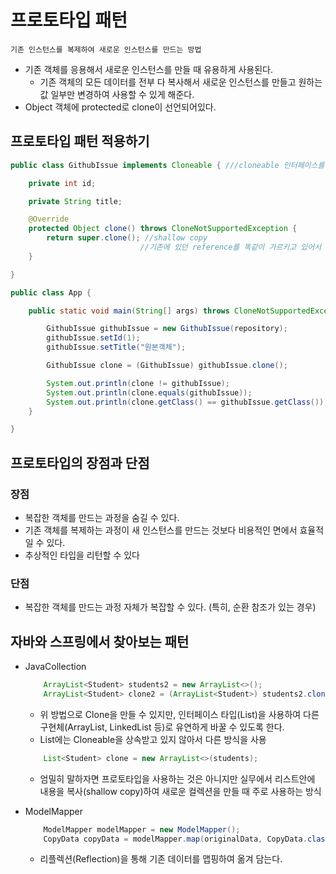 # 프로토타입 패턴
    기존 인스턴스를 복제하여 새로운 인스턴스를 만드는 방법
- 기존 객체를 응용해서 새로운 인스턴스를 만들 때 유용하게 사용된다.
    - 기존 객체의 모든 데이터를 전부 다 복사해서 새로운 인스턴스를 만들고 원하는 값 일부만 변경하여 사용할 수 있게 해준다.
- Object 객체에 protected로 clone이 선언되어있다.


## 프로토타입 패턴 적용하기
```java
public class GithubIssue implements Cloneable { ///cloneable 인터페이스를 구현해야 함

    private int id;

    private String title;

    @Override
    protected Object clone() throws CloneNotSupportedException {
        return super.clone(); //shallow copy
                             //기존에 있던 reference를 똑같이 가르키고 있어서 완전히 분리(deep copy)하고 싶으면 clone을 직접 구현
    }

}

public class App {

    public static void main(String[] args) throws CloneNotSupportedException {

        GithubIssue githubIssue = new GithubIssue(repository);
        githubIssue.setId(1);
        githubIssue.setTitle("원본객체");

        GithubIssue clone = (GithubIssue) githubIssue.clone();

        System.out.println(clone != githubIssue);
        System.out.println(clone.equals(githubIssue));
        System.out.println(clone.getClass() == githubIssue.getClass());
    }

}
```

## 프로토타입의 장점과 단점
### 장점
- 복잡한 객체를 만드는 과정을 숨길 수 있다.
- 기존 객체를 복제하는 과정이 새 인스턴스를 만드는 것보다 비용적인 면에서 효율적일 수 있다.
- 추상적인 타입을 리턴할 수 있다

### 단점
- 복잡한 객체를 만드는 과정 자체가 복잡할 수 있다. (특히, 순환 참조가 있는 경우)


## 자바와 스프링에서 찾아보는 패턴
- JavaCollection
    ```java
        ArrayList<Student> students2 = new ArrayList<>();
        ArrayList<Student> clone2 = (ArrayList<Student>) students2.clone();
    ```
    - 위 방법으로 Clone을 만들 수 있지만, 인터페이스 타입(List)을 사용하여 다른 구현체(ArrayList, LinkedList 등)로 유연하게 바꿀 수 있도록 한다.
    - List에는 Cloneable을 상속받고 있지 않아서 다른 방식을 사용

    ```java
        List<Student> clone = new ArrayList<>(students);
    ```
    - 엄밀히 말하자면 프로토타입을 사용하는 것은 아니지만 실무에서 리스트안에 내용을 복사(shallow copy)하여 새로운 컬렉션을 만들 때 주로 사용하는 방식

- ModelMapper
    ```java
        ModelMapper modelMapper = new ModelMapper();
        CopyData copyData = modelMapper.map(originalData, CopyData.class)
    ```
    - 리플렉션(Reflection)을 통해 기존 데이터를 맵핑하여 옮겨 담는다.

